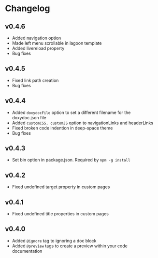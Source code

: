 Changelog
=========

v0.4.6
------

* Added navigation option
* Made left menu scrollable in lagoon template
* Added livereload property
* Bug fixes

v0.4.5
------

* Fixed link path creation
* Bug fixes

v0.4.4
------

* Added `doxydocFile` option to set a different filename for the doxydoc.json file
* Added `customCSS, customJS` option to navigationLinks and headerLinks
* Fixed broken code indention in deep-space theme
* Bug fixes

v0.4.3
------

* Set bin option in package.json. Required by `npm -g install`

v0.4.2
------

* Fixed undefined target property in custom pages

v0.4.1
------

* Fixed undefined title properties in custom pages

v0.4.0
------

* Added `@ignore` tag to ignoring a doc block
* Added `@preview` tags to create a preview within your code documentation
